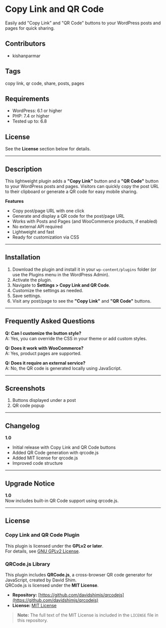 # Copy Link and QR Code

Easily add "Copy Link" and "QR Code" buttons to your WordPress posts and pages for quick sharing.

## Contributors
- kishanparmar

## Tags
copy link, qr code, share, posts, pages

## Requirements
- WordPress: 6.1 or higher
- PHP: 7.4 or higher
- Tested up to: 6.8

## License
See the **License** section below for details.

---

## Description

This lightweight plugin adds a **"Copy Link"** button and a **"QR Code"** button to your WordPress posts and pages. Visitors can quickly copy the post URL to their clipboard or generate a QR code for easy mobile sharing.

**Features**
- Copy post/page URL with one click
- Generate and display a QR code for the post/page URL
- Works with Posts and Pages (and WooCommerce products, if enabled)
- No external API required
- Lightweight and fast
- Ready for customization via CSS

---

## Installation

1. Download the plugin and install it in your `wp-content/plugins` folder (or use the Plugins menu in the WordPress Admin).
2. Activate the plugin.
3. Navigate to **Settings > Copy Link and QR Code**.
4. Customize the settings as needed.
5. Save settings.
6. Visit any post/page to see the **"Copy Link"** and **"QR Code"** buttons.

---

## Frequently Asked Questions

**Q: Can I customize the button style?**  
A: Yes, you can override the CSS in your theme or add custom styles.

**Q: Does it work with WooCommerce?**  
A: Yes, product pages are supported.

**Q: Does it require an external service?**  
A: No, the QR code is generated locally using JavaScript.

---

## Screenshots

1. Buttons displayed under a post  
2. QR code popup

---

## Changelog

**1.0**
- Initial release with Copy Link and QR Code buttons
- Added QR Code generation with qrcode.js
- Added MIT license for qrcode.js
- Improved code structure

---

## Upgrade Notice

**1.0**  
Now includes built-in QR Code support using qrcode.js.

---

## License

### Copy Link and QR Code Plugin
This plugin is licensed under the **GPLv2 or later**.  
For details, see [GNU GPLv2 License](https://www.gnu.org/licenses/gpl-2.0.html).

### QRCode.js Library
This plugin includes **QRCode.js**, a cross-browser QR code generator for JavaScript, created by David Shim.  
QRCode.js is licensed under the **MIT License**.  

- **Repository:** [https://github.com/davidshimjs/qrcodejs](https://github.com/davidshimjs/qrcodejs)  
- **License:** [MIT License](https://opensource.org/licenses/MIT)  

> **Note:** The full text of the MIT License is included in the `LICENSE` file in this repository.